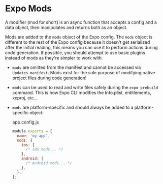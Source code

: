 # Expo Mods

A modifier (mod for short) is an async function that accepts a config and a data object, then manipulates and returns both as an object.

Mods are added to the `mods` object of the Expo config. The `mods` object is different to the rest of the Expo config because it doesn't get serialized after the initial reading, this means you can use it to perform actions during code generation. If possible, you should attempt to use basic plugins instead of mods as they're simpler to work with.

- `mods` are omitted from the manifest and cannot be accessed via `Updates.manifest`. Mods exist for the sole purpose of modifying native project files during code generation!

- `mods` can be used to read and write files safely during the `expo prebuild` command. This is how Expo CLI modifies the Info.plist, entitlements, xcproj, etc...

- `mods` are platform-specific and should always be added to a platform-specific object:

  app.config.js

  ```javascript
  module.exports = {
    name: 'my-app',
    mods: {
      ios: {
        /* iOS mods... */
      },
      android: {
        /* Android mods... */
      },
    },
  };
  ```
